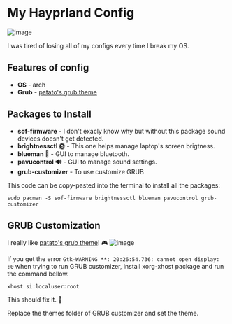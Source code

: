 # My Hayprland Config

![image](https://github.com/user-attachments/assets/d82795c9-ce33-4d07-a05e-d0df9f5f8aad)

I was tired of losing all of my configs every time I break my OS.

## Features of config
+ **OS**     -  arch
+ **Grub**   -  [patato's grub theme](https://github.com/Patato777/dotfiles/tree/main/grub)

## Packages to Install
+ **sof-firmware**        -  I don't exacly know why but without this package sound devices doesn't get detected.
+ **brightnessctl 🌞**    -  This one helps manage laptop's screen brigtness.
+ **blueman 🔷**          -  GUI to manage bluetooth.
+ **pavucontrol 🔊**      -  GUI to manage sound settings.
+ **grub-customizer**     -  To use customize GRUB

This code can be copy-pasted into the terminal to install all the packages: <br>

``` 
sudo pacman -S sof-firmware brightnessctl blueman pavucontrol grub-customizer
```

## GRUB Customization
I really like [patato's grub theme](https://github.com/Patato777/dotfiles/tree/main/grub)! 🎮
![image](https://github.com/user-attachments/assets/5011aef3-8219-47d0-8c3d-4acd9154c6e6)


If you get the error `` Gtk-WARNING **: 20:26:54.736: cannot open display: :0 `` when trying to run GRUB customizer, install xorg-xhost package and run the command bellow.
```
xhost si:localuser:root
```
This should fix it. 🔧

Replace the themes folder of GRUB customizer and set the theme.
